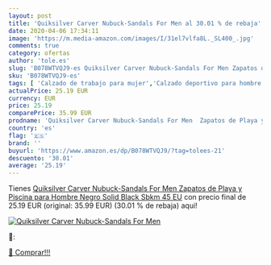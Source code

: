 ```yaml
---
layout: post
title: 'Quiksilver Carver Nubuck-Sandals For Men al 30.01 % de rebaja'
date: 2020-04-06 17:34:11
image: 'https://m.media-amazon.com/images/I/31el7vlfa8L._SL400_.jpg'
comments: true
category: ofertas
author: 'tole.es'
slug: 'B078WTVQJ9-es Quiksilver Carver Nubuck-Sandals For Men Zapatos de Playa...'
sku: 'B078WTVQJ9-es'
tags: [ 'Calzado de trabajo para mujer','Calzado deportivo para hombre','Calzado sanitario y de hostelería para mujer','Chanclas y sandalias de piscina para hombre','Sandalias y chanclas para niña','Zapatillas y calzado deportivo para hombre','Zapatos','Zapatos para hombre','Zapatos para mujer','Zapatos para niñas pequeñas','Zapatos y complementos','Zuecos sanitarios y de hostelería para mujer','Zuecos y mules para hombre','zapatos', ]
actualPrice: 25.19 EUR
currency: EUR
price: 25.19
comparePrice: 35.99 EUR
prodname: 'Quiksilver Carver Nubuck-Sandals For Men  Zapatos de Playa y Piscina para Hombre  Negro  Solid Black Sbkm   45 EU'
country: 'es'
flag: '🇪🇸'
brand: ''
buyurl: 'https://www.amazon.es/dp/B078WTVQJ9/?tag=tolees-21'
descuento: '30.01'
average: '25.19'
---
```


Tienes [Quiksilver Carver Nubuck-Sandals For Men  Zapatos de Playa y Piscina para Hombre  Negro  Solid Black Sbkm   45 EU](https://www.amazon.es/dp/B078WTVQJ9/?tag=tolees-21) con precio final de  25.19 EUR (original: 35.99 EUR) (30.01 %  de rebaja) aqui!

[![Quiksilver Carver Nubuck-Sandals For Men](https://m.media-amazon.com/images/I/31el7vlfa8L._SL400_.jpg)](https://www.amazon.es/dp/B078WTVQJ9/?tag=tolees-21)

🔎:


[🛒 Comprar!!!](https://www.amazon.es/dp/B078WTVQJ9/?tag=tolees-21)
